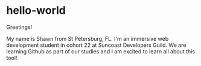 # hello-world

Greetings!

My name is Shawn from St Petersburg, FL. I'm an immersive web development student in cohort 22 at Suncoast Developers Guild. We are learning Github as part of our studies and I am excited to learn all about this tool!
